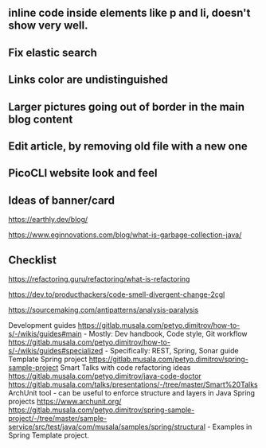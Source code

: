 ## inline code inside elements like p and li, doesn't show very well.

## Fix elastic search

## Links color are undistinguished

## Larger pictures going out of border in the main blog content

## Edit article, by removing old file with a new one

## PicoCLI website look and feel

## Ideas of banner/card 
https://earthly.dev/blog/

https://www.eginnovations.com/blog/what-is-garbage-collection-java/



## Checklist

https://refactoring.guru/refactoring/what-is-refactoring

https://dev.to/producthackers/code-smell-divergent-change-2cgl

https://sourcemaking.com/antipatterns/analysis-paralysis



Development guides
https://gitlab.musala.com/petyo.dimitrov/how-to-s/-/wikis/guides#main - Mostly: Dev handbook, Code style, Git workflow
https://gitlab.musala.com/petyo.dimitrov/how-to-s/-/wikis/guides#specialized - Specifically: REST, Spring, Sonar guide
Template Spring project
https://gitlab.musala.com/petyo.dimitrov/spring-sample-project 
Smart Talks with code refactoring ideas
https://gitlab.musala.com/petyo.dimitrov/java-code-doctor 
https://gitlab.musala.com/talks/presentations/-/tree/master/Smart%20Talks 
ArchUnit tool - can be useful to enforce structure and layers in Java Spring projects
https://www.archunit.org/
https://gitlab.musala.com/petyo.dimitrov/spring-sample-project/-/tree/master/sample-service/src/test/java/com/musala/samples/spring/structural - Examples in Spring Template project.

